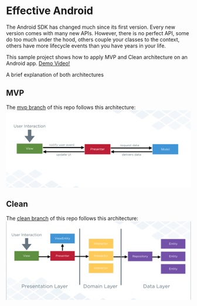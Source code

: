 Effective Android
=================
The Android SDK has changed much since its first version. Every new version comes with many new APIs. However, there is no perfect API, some do too much under the hood, others couple your classes to the context, others have more lifecycle events than you have years in your life.

This sample project shows how to apply MVP and Clean architecture on an Android app.
[Demo Video!](https://www.youtube.com/watch?v=siD9Ll_D93s)

A brief explanation of both architectures

MVP
------
The [mvp branch](https://github.com/rallat/EffectiveAndroid/tree/mvp) of this repo follows this architecture:
![MVP diagram](assets/mvp.png)

Clean
--------
The [clean branch](https://github.com/rallat/EffectiveAndroid/tree/clean) of this repo follows this architecture:
![Clean diagram](assets/clean.png)

